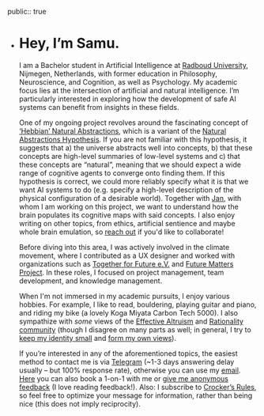 public:: true

- # **Hey, I’m Samu.**
  
  I am a Bachelor student in Artificial Intelligence at [Radboud University](https://www.ru.nl/en/education/bachelors/artificial-intelligence), Nijmegen, Netherlands, with former education in Philosophy, Neuroscience, and Cognition, as well as Psychology. My academic focus lies at the intersection of artificial and natural intelligence. I’m particularly interested in exploring how the development of safe AI systems can benefit from insights in these fields.
  
  One of my ongoing project revolves around the fascinating concept of [‘Hebbian’ Natural Abstractions](https://www.snellessen.com/sequence-hebbian-natural-abstractions), which is a variant of the [Natural Abstractions Hypothesis](https://www.alignmentforum.org/posts/Nwgdq6kHke5LY692J/alignment-by-default#Unsupervised__Natural_Abstractions). If you are not familiar with this hypothesis, it suggests that a) the universe abstracts well into concepts, b) that these concepts are high-level summaries of low-level systems and c) that these concepts are “natural”, meaning that we should expect a wide range of cognitive agents to converge onto finding them. If this hypothesis is correct, we could more reliably specify what it is that we want AI systems to do (e.g. specify a high-level description of the physical configuration of a desirable world). Together with [Jan](https://universalprior.substack.com/), with whom I am working on this project, we want to understand how the brain populates its cognitive maps with said concepts. I also enjoy writing on other topics, from ethics, artificial sentience and maybe whole brain emulation, so [reach out](https://t.me/deroeko) if you'd like to collaborate!
  
  Before diving into this area, I was actively involved in the climate movement, where I contributed as a UX designer and worked with organizations such as [Together for Future e.V.](https://togetherforfuture.org/) and [Future Matters Project](https://en.futuremattersproject.org/). In these roles, I focused on project management, team development, and knowledge management.
  
  When I'm not immersed in my academic pursuits, I enjoy various hobbies. For example, I like to read, bouldering, playing guitar and piano, and riding my bike (a lovely Koga Miyata Carbon Tech 5000). I also sympathize with *some* views of the [Effective Altruism](https://www.effectivealtruism.org/) and [Rationality community](https://lesswrong.com/) (though I disagree on many parts as well; in general, I try to [keep my identity small](http://www.paulgraham.com/identity.html) and [form my own views](https://forum.effectivealtruism.org/posts/8RcFQPiza2rvicNqw/minimal-trust-investigations)).
  
  If you’re interested in any of the aforementioned topics, the easiest method to contact me is via [Telegram](https://t.me/deroeko) (~1-3 days answering delay usually – but 100% response rate), otherwise you can use my [email](https://www.notion.so/Home-d61c32385b114627b19145dc3a008c15?pvs=21). [Here](https://fffutu.re/1-on-1s) you can also book a 1-on-1 with me or [give me anonymous feedback](https://fffutu.re/samfeedback) (I love reading feedback!). Also: I subscribe to [Crocker’s Rules](http://sl4.org/crocker.html), so feel free to optimize your message for information, rather than being nice (this does not imply reciprocity).
  
  <!-- notionvc: 4f3d6fcd-85c0-4208-8dc0-d8fc759ed4be -->
